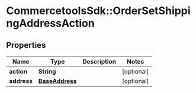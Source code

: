 # CommercetoolsSdk::OrderSetShippingAddressAction

## Properties
Name | Type | Description | Notes
------------ | ------------- | ------------- | -------------
**action** | **String** |  | [optional] 
**address** | [**BaseAddress**](BaseAddress.md) |  | [optional] 

